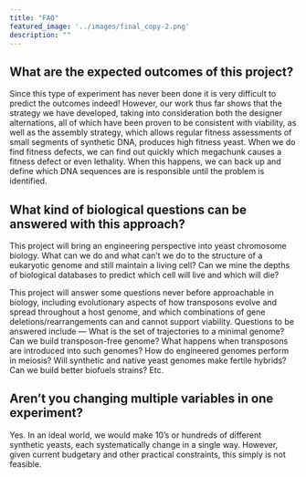 ```yaml
---
title: "FAQ"
featured_image: '../images/final_copy-2.png'
description: ""
---
```


## What are the expected outcomes of this project?

Since this type of experiment has never been done it is very difficult to predict the outcomes indeed! However, our work thus far shows that the strategy we have developed, taking into consideration both the designer alternations, all of which have been proven to be consistent with viability, as well as the assembly strategy, which allows regular fitness assessments of small segments of synthetic DNA, produces high fitness yeast. When we do find fitness defects, we can find out quickly which megachunk causes a fitness defect or even lethality. When this happens, we can back up and define which DNA sequences are is responsible until the problem is identified.

## What kind of biological questions can be answered with this approach?

This project will bring an engineering perspective into yeast chromosome biology. What can we do and what can’t we do to the structure of a eukaryotic genome and still maintain a living cell? Can we mine the depths of biological databases to predict which cell will live and which will die?

This project will answer some questions never before approachable in biology, including evolutionary aspects of how transposons evolve and spread throughout a host genome, and which combinations of gene deletions/rearrangements can and cannot support viability. Questions to be answered include — What is the set of trajectories to a minimal genome? Can we build transposon-free genome? What happens when transposons are introduced into such genomes? How do engineered genomes perform in meiosis? Will synthetic and native yeast genomes make fertile hybrids?  Can we build better biofuels strains? Etc.

## Aren’t you changing multiple variables in one experiment?

Yes. In an ideal world, we would make 10’s or hundreds of different synthetic yeasts, each systematically change in a single way. However, given current budgetary and other practical constraints, this simply is not feasible.